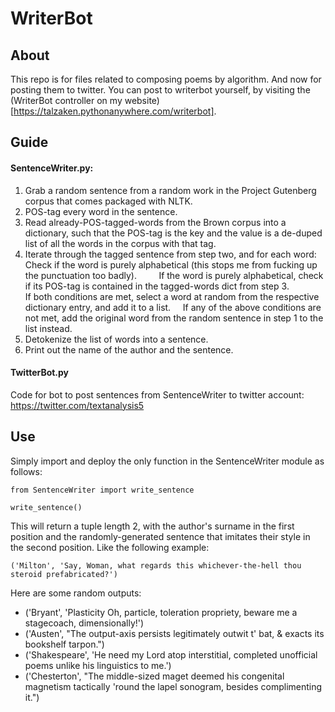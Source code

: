 # WriterBot

## About
This repo is for files related to composing poems by algorithm. And now for posting them to twitter. You can post to writerbot yourself, by visiting the (WriterBot controller on my website)[https://talzaken.pythonanywhere.com/writerbot].

## Guide
#### SentenceWriter.py:
1) Grab a random sentence from a random work in the Project Gutenberg corpus that comes packaged with NLTK. 
2) POS-tag every word in the sentence.
3) Read already-POS-tagged-words from the Brown corpus into a dictionary, such that the POS-tag is the key and the value is a de-duped list of all the words in the corpus with that tag.
4) Iterate through the tagged sentence from step two, and for each word:    Check if the word is purely alphabetical (this stops me from fucking up the punctuation too badly).         If the word is purely alphabetical, check if its POS-tag is contained in the tagged-words dict from step 3.             If both conditions are met, select a word at random from the respective dictionary entry, and add it to a list.     If any of the above conditions are not met, add the original word from the random sentence in step 1 to the list instead.
5) Detokenize the list of words into a sentence. 
6) Print out the name of the author and the sentence.
#### TwitterBot.py
Code for bot to post sentences from SentenceWriter to twitter account: https://twitter.com/textanalysis5


## Use
Simply import and deploy the only function in the SentenceWriter module as follows:

    from SentenceWriter import write_sentence

    write_sentence()
This will return a tuple length 2, with the author's surname in the first position and the randomly-generated sentence that imitates their style in the second position. Like the following example:

`('Milton', 'Say, Woman, what regards this whichever-the-hell thou steroid prefabricated?')`



Here are some random outputs:

- ('Bryant', 'Plasticity Oh, particle, toleration propriety, beware me a stagecoach, dimensionally!')
- ('Austen', "The output-axis persists legitimately outwit t' bat, & exacts its bookshelf tarpon.")
- ('Shakespeare', 'He need my Lord atop interstitial, completed unofficial poems unlike his linguistics to me.')
- ('Chesterton', "The middle-sized maget deemed his congenital magnetism tactically 'round the lapel sonogram, besides complimenting it.")


